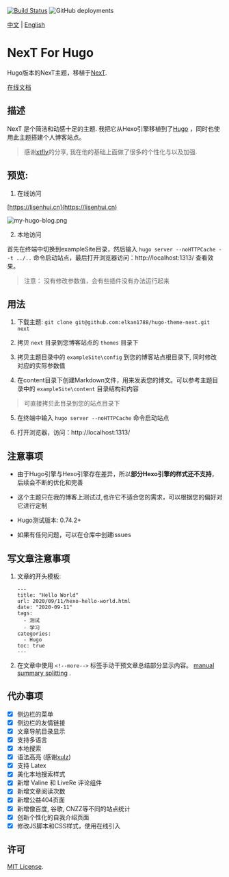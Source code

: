 [![Build Status](https://api.travis-ci.com/elkan1788/hugo-theme-next.svg?branch=master)](https://travis-ci.com/elkan1788/hugo-theme-next)
![GitHub deployments](https://img.shields.io/github/deployments/elkan1788/hugo-theme-next/github-pages)

[中文](README.zh.md) | [English](README.md)

# NexT For Hugo

Hugo版本的NexT主题，移植于[NexT](https://github.com/iissnan/hexo-theme-next).

[在线文档](https://next-docs.lisenhui.cn)

## 描述

NexT 是个简洁和动感十足的主题. 我把它从Hexo引擎移植到了[Hugo](https://gohugo.io/) ，同时也使用此主题搭建个人博客站点。

> 感谢[xtfly](https://github.com/xtfly)的分享, 我在他的基础上面做了很多的个性化与以及加强. 

## 预览: 

1. 在线访问

[https://lisenhui.cn](https://lisenhui.cn)

![my-hugo-blog.png](http://myblog.lisenhui.cn/my-hugo-blog.png-alias)

2. 本地访问

首先在终端中切换到exampleSite目录，然后输入 `hugo server --noHTTPCache --t ../..` 命令启动站点，最后打开浏览器访问：http://localhost:1313/ 查看效果。

>注意： 没有修改参数值，会有些插件没有办法运行起来

## 用法

1. 下载主题: `git clone git@github.com:elkan1788/hugo-theme-next.git next`

2. 拷贝 `next` 目录到您博客站点的 `themes` 目录下

3. 拷贝主题目录中的 `exampleSite\config` 到您的博客站点根目录下, 同时修改对应的实际参数值

4. 在content目录下创建Markdown文件，用来发表您的博文。可以参考主题目录中的 `exampleSite\content` 目录结构和内容
> 可直接拷贝此目录到您的站点目录下

5. 在终端中输入 `hugo server --noHTTPCache` 命令启动站点

6. 打开浏览器，访问：http://localhost:1313/

## 注意事项

- 由于Hugo引擎与Hexo引擎存在差异，所以**部分Hexo引擎的样式还不支持**，后续会不断的优化和完善

- 这个主题只在我的博客上测试过,也许它不适合您的需求，可以根据您的偏好对它进行定制

- Hugo测试版本: 0.74.2+

- 如果有任何问题，可以在仓库中创建issues

## 写文章注意事项

1. 文章的开头模板:

    ```
    ---
    title: "Hello World"
    url: 2020/09/11/hexo-hello-world.html
    date: "2020-09-11"
    tags: 
      - 测试
      - 学习
    categories:
      - Hugo
    toc: true
    ---
    ```

1. 在文章中使用 `<!--more-->` 标签手动干预文章总结部分显示内容。 [manual summary splitting](https://gohugo.io/content-management/summaries/#user-defined-manual-summary-splitting) .


## 代办事项

- [x] 侧边栏的菜单
- [x] 侧边栏的友情链接
- [x] 文章导航目录显示
- [x] 支持多语言
- [x] 本地搜索
- [x] 语法高亮 (感谢[xulz](https://github.com/xtfly/hugo-theme-next/pull/6))
- [x] 支持 Latex 
- [x] 美化本地搜索样式
- [x] 新增 Valine 和 LiveRe 评论组件
- [x] 新增文章阅读次数
- [x] 新增公益404页面
- [x] 新增像百度, 谷歌, CNZZ等不同的站点统计
- [x] 创新个性化的自我介绍页面
- [x] 修改JS脚本和CSS样式，使用在线引入

## 许可
[MIT License](LICENSE).